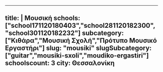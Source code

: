 
---
title: |
   Μουσική
schools: ["school171120180403","school281120182300","school301120182232"]
subcategory: ["Κιθάρα","Μουσική Σχολή","Πρότυπο Μουσικό Εργαστήρι"]
slug: "mousiki"
slugSubcategory: ["guitar","mousiki-sxoli","moudiko-ergastiri"]
schoolscount: 3
city: Θεσσαλονίκη
---



